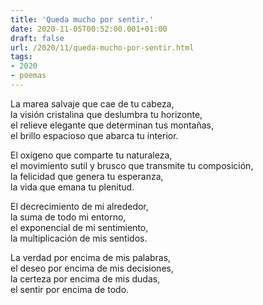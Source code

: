 ```yaml
---
title: 'Queda mucho por sentir.'
date: 2020-11-05T00:52:00.001+01:00
draft: false
url: /2020/11/queda-mucho-por-sentir.html
tags: 
- 2020
- poemas
---
```


La marea salvaje que cae de tu cabeza,  
la visión cristalina que deslumbra tu horizonte,  
el relieve elegante que determinan tus montañas,  
el brillo espacioso que abarca tu interior.  

El oxígeno que comparte tu naturaleza,  
el movimiento sutil y brusco que transmite tu composición,  
la felicidad que genera tu esperanza,  
la vida que emana tu plenitud.  

El decrecimiento de mi alrededor,  
la suma de todo mi entorno,  
el exponencial de mi sentimiento,  
la multiplicación de mis sentidos.  

La verdad por encima de mis palabras,  
el deseo por encima de mis decisiones,  
la certeza por encima de mis dudas,  
el sentir por encima de todo.  